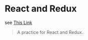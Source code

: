 # React and Redux
see [This Link](https://wizardgreen.github.io/Blog/2018/05/04/React-Redux-%E8%8F%9C%E9%B3%A5%E5%AF%A6%E4%BD%9C/)

> A practice for React and Redux.
